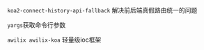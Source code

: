 ```koa2-connect-history-api-fallback``` 解决前后端真假路由统一的问题

```yargs```获取命令行参数

```awilix awilix-koa```  轻量级ioc框架
